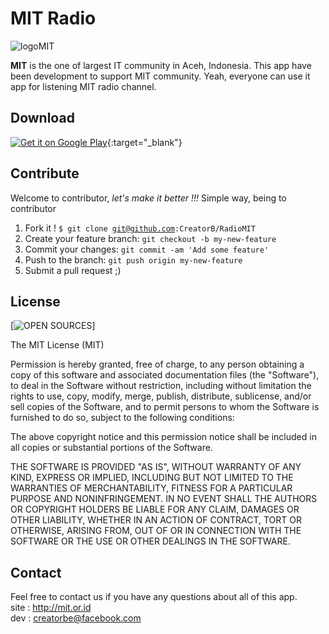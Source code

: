 # MIT Radio

![logoMIT](http://mit.or.id/web/wp-content/uploads/2012/06/cropped-LOGO-MIT-WEB1.png)

**MIT** is the one of largest IT community in Aceh, Indonesia. This app have been development to support MIT community. Yeah, everyone can use it app for listening MIT radio channel.

## Download

[![Get it on Google Play](https://www.gstatic.com/android/market_images/web/play_logo_x2.png)](https://play.google.com/store/apps/details?id=id.creatorb.radioMIT){:target="_blank"}

## Contribute

Welcome to contributor, *let's make it better !!!*
Simple way, being to contributor

1. Fork it ! <code>$ git clone git@github.com:CreatorB/RadioMIT</code>
2. Create your feature branch: `git checkout -b my-new-feature`
3. Commit your changes: `git commit -am 'Add some feature'`
4. Push to the branch: `git push origin my-new-feature`
5. Submit a pull request ;)

## License

[![OPEN SOURCES](http://opensource.org/trademarks/opensource/OSI-Approved-License-100x137.png)]

The MIT License (MIT)

Permission is hereby granted, free of charge, to any person obtaining a copy
of this software and associated documentation files (the "Software"), to deal
in the Software without restriction, including without limitation the rights
to use, copy, modify, merge, publish, distribute, sublicense, and/or sell
copies of the Software, and to permit persons to whom the Software is
furnished to do so, subject to the following conditions:

The above copyright notice and this permission notice shall be included in
all copies or substantial portions of the Software.

THE SOFTWARE IS PROVIDED "AS IS", WITHOUT WARRANTY OF ANY KIND, EXPRESS OR
IMPLIED, INCLUDING BUT NOT LIMITED TO THE WARRANTIES OF MERCHANTABILITY,
FITNESS FOR A PARTICULAR PURPOSE AND NONINFRINGEMENT. IN NO EVENT SHALL THE
AUTHORS OR COPYRIGHT HOLDERS BE LIABLE FOR ANY CLAIM, DAMAGES OR OTHER
LIABILITY, WHETHER IN AN ACTION OF CONTRACT, TORT OR OTHERWISE, ARISING FROM,
OUT OF OR IN CONNECTION WITH THE SOFTWARE OR THE USE OR OTHER DEALINGS IN
THE SOFTWARE.

## Contact

Feel free to contact us if you have any questions about all of this app.<br/>
site	: http://mit.or.id<br/>
dev	: creatorbe@facebook.com<br/>	


